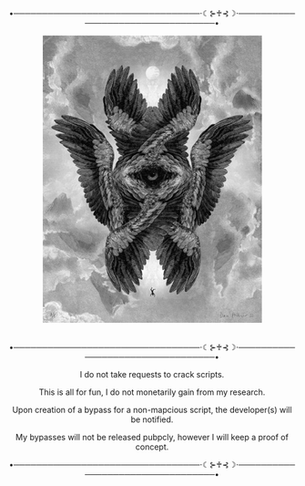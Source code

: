 <div align="center">
  <p>•─────────────────────────────────⋅☾⊱♰⊰☽⋅─────────────────────────────────•</p>
  <img src="seraphim2.jpg">
  <br><br>
  <p>•─────────────────────────────────⋅☾⊱♰⊰☽⋅─────────────────────────────────•</p>
  <p>I do not take requests to crack scripts.</p>
  <p>This is all for fun, I do not monetarily gain from my research.</p>
  <p>Upon creation of a bypass for a non-mapcious script, the developer(s) will be notified.</p>
  <p>My bypasses will not be released pubpcly, however I will keep a proof of concept.</p>
  <p>•─────────────────────────────────⋅☾⊱♰⊰☽⋅─────────────────────────────────•</p>
</div>
